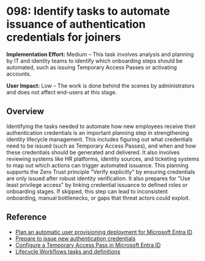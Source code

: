# 098: Identify tasks to automate issuance of authentication credentials for joiners

**Implementation Effort:** Medium – This task involves analysis and planning by IT and identity teams to identify which onboarding steps should be automated, such as issuing Temporary Access Passes or activating accounts.

**User Impact:** Low – The work is done behind the scenes by administrators and does not affect end-users at this stage.

## Overview

Identifying the tasks needed to automate how new employees receive their authentication credentials is an important planning step in strengthening identity lifecycle management. This includes figuring out what credentials need to be issued (such as Temporary Access Passes), and when and how these credentials should be generated and delivered. It also involves reviewing systems like HR platforms, identity sources, and ticketing systems to map out which actions can trigger automated issuance. This planning supports the Zero Trust principle "Verify explicitly" by ensuring credentials are only issued after robust identity verification. It also prepares for "Use least privilege access" by linking credential issuance to defined roles or onboarding stages. If skipped, this step can lead to inconsistent onboarding, manual bottlenecks, or gaps that threat actors could exploit.

## Reference

* [Plan an automatic user provisioning deployment for Microsoft Entra ID](https://learn.microsoft.com/en-us/entra/identity/app-provisioning/plan-auto-user-provisioning)
* [Prepare to issue new authentication credentials](https://learn.microsoft.com/en-us/entra/identity/app-provisioning/plan-sap-user-source-and-target#prepare-to-issue-new-authentication-credentials)
* [Configure a Temporary Access Pass in Microsoft Entra ID](https://learn.microsoft.com/en-us/entra/identity/authentication/howto-authentication-temporary-access-pass)
* [Lifecycle Workflows tasks and definitions](https://learn.microsoft.com/en-us/entra/id-governance/lifecycle-workflow-tasks)

